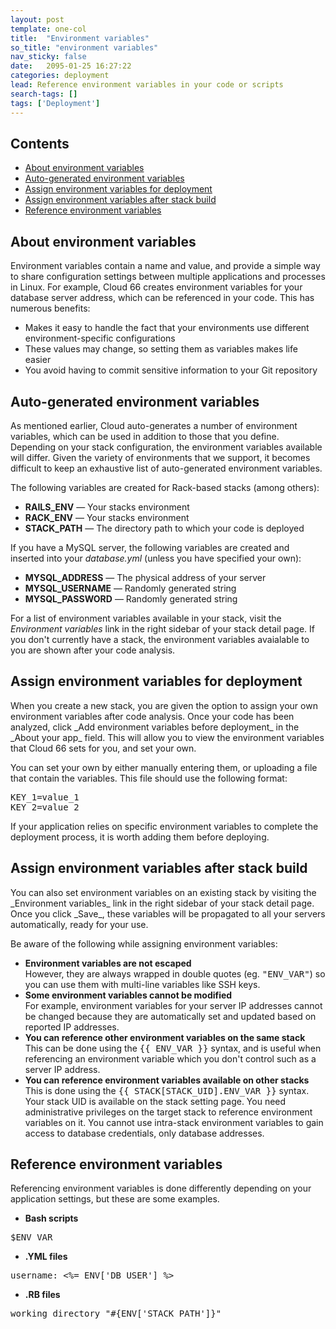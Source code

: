 ```yaml
---
layout: post
template: one-col
title:  "Environment variables"
so_title: "environment variables"
nav_sticky: false
date:   2095-01-25 16:27:22
categories: deployment
lead: Reference environment variables in your code or scripts
search-tags: []
tags: ['Deployment']
---
```


<h2>Contents</h2>
<ul class="page-toc">
	<li>
		<a href="#about">About environment variables</a>
	</li>
	<li>
		<a href="#auto">Auto-generated environment variables</a>
	</li>
	<li>
		<a href="#deployment">Assign environment variables for deployment</a>
	</li>
	<li>
		<a href="#build">Assign environment variables after stack build</a>
	</li>
	<li>
		<a href="#reference">Reference environment variables</a>
	</li>		
</ul>

<h2 id="about">About environment variables</h2>
Environment variables contain a name and value, and provide a simple way to share configuration settings between multiple applications and processes in Linux. For example, Cloud 66 creates environment variables for your database server address, which can be referenced in your code. This has numerous benefits:

- Makes it easy to handle the fact that your environments use different environment-specific configurations
- These values may change, so setting them as variables makes life easier
- You avoid having to commit sensitive information to your Git repository

<h2 id="auto">Auto-generated environment variables</h2>
As mentioned earlier, Cloud auto-generates a number of environment variables, which can be used in addition to those that you define. Depending on your stack configuration, the environment variables available will differ. Given the variety of environments that we support, it becomes difficult to keep an exhaustive list of auto-generated environment variables. 

The following variables are created for Rack-based stacks (among others):

- **RAILS&#95;ENV** &mdash; Your stacks environment
- **RACK&#95;ENV** &mdash; Your stacks environment
- **STACK&#95;PATH** &mdash; The directory path to which your code is deployed

If you have a MySQL server, the following variables are created and inserted into your _database.yml_ (unless you have specified your own):

- **MYSQL&#95;ADDRESS** &mdash; The physical address of your server
- **MYSQL&#95;USERNAME** &mdash; Randomly generated string
- **MYSQL&#95;PASSWORD** &mdash; Randomly generated string

For a list of environment variables available in your stack, visit the _Environment variables_ link in the right sidebar of your stack detail page. If you don't currently have a stack, the environment variables avaialable to you are shown after your code analysis.

<h2 id="deployment">Assign environment variables for deployment</h2>
When you create a new stack, you are given the option to assign your own environment variables after code analysis. Once your code has been analyzed, click _Add environment variables before deployment_ in the _About your app_ field. This will allow you to view the environment variables that Cloud 66 sets for you, and set your own.

You can set your own by either manually entering them, or uploading a file that contain the variables. This file should use the following format:
<pre class="terminal">
KEY&#95;1=value&#95;1
KEY&#95;2=value&#95;2
</pre>

If your application relies on specific environment variables to complete the deployment process, it is worth adding them before deploying. 

<h2 id="build">Assign environment variables after stack build</h2>
You can also set environment variables on an existing stack by visiting the _Environment variables_ link in the right sidebar of your stack detail page. Once you click _Save_, these variables will be propagated to all your servers automatically, ready for your use.

Be aware of the following while assigning environment variables:

- <b>Environment variables are not escaped</b><br/>
However, they are always wrapped in double quotes (eg. <kbd>"ENV_VAR"</kbd>) so you can use them with multi-line variables like SSH keys.
- <b>Some environment variables cannot be modified</b><br/>
For example, environment variables for your server IP addresses cannot be changed because they are automatically set and updated based on reported IP addresses.
- <b>You can reference other environment variables on the same stack</b><br/>
This can be done using the <kbd>&#123;&#123; ENV&#95;VAR &#125;&#125;</kbd> syntax, and is useful when referencing an environment variable which you don't control such as a server IP address.
- <b>You can reference environment variables available on other stacks</b><br/>
This is done using the <kbd>&#123;&#123; STACK[STACK_UID].ENV&#95;VAR &#125;&#125;</kbd> syntax. Your stack UID is available on the stack setting page. You need administrative privileges on the target stack to reference environment variables on it. You cannot use intra-stack environment variables to gain access to database credentials, only database addresses.

<h2 id="reference">Reference environment variables</h2>
Referencing environment variables is done differently depending on your application settings, but these are some examples.

- <b>Bash scripts</b>
<pre class="terminal">$ENV_VAR</pre>
- <b>.YML files</b><br/>
<pre class="terminal">username: &lt;%= ENV['DB&#95;USER'] %&gt;</pre>
- <b>.RB files</b><br/>
<pre class="terminal">working_directory "#{ENV['STACK_PATH']}"</pre>
